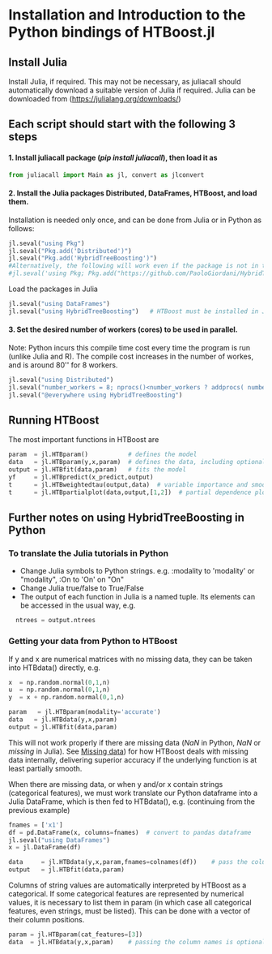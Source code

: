 
# Installation and Introduction to the Python bindings of HTBoost.jl 

## Install Julia  

Install Julia, if required. This may not be necessary, as juliacall should automatically download a suitable version of Julia if required. 
Julia can be downloaded from (https://julialang.org/downloads/)

## Each script should start with the following 3 steps 

#### 1. Install juliacall package (*pip install juliacall*), then load it as

```py
from juliacall import Main as jl, convert as jlconvert
```

#### 2. Install the Julia packages Distributed, DataFrames, HTBoost, and load them.

Installation is needed only once, and can be done from Julia or in Python as follows:

```py
jl.seval("using Pkg")
jl.seval("Pkg.add('Distributed')")
jl.seval("Pkg.add('HybridTreeBoosting')")
#Alternatively, the following will work even if the package is not in the registry.
#jl.seval('using Pkg; Pkg.add("https://github.com/PaoloGiordani/HybridTreeBoosting.jl")')
```

Load the packages in Julia

```py
jl.seval("using DataFrames")  
jl.seval("using HybridTreeBoosting")   # HTBoost must be installed in Julia 
```

#### 3. Set the desired number of workers (cores) to be used in parallel.

Note: Python incurs this compile time cost every time the program is run (unlike Julia and R). The compile cost increases in the number of workes, and is around 80'' for 8 workers.

```py
jl.seval("using Distributed")
jl.seval("number_workers = 8; nprocs()<number_workers ? addprocs( number_workers - nprocs()  ) : addprocs(0)")
jl.seval("@everywhere using HybridTreeBoosting")
```

## Running HTBoost 

The most important functions in HTBoost are

```py
param  = jl.HTBparam()           # defines the model     
data   = jl.HTBparam(y,x,param)  # defines the data, including optional features such as names, weights, time
output = jl.HTBfit(data,param)   # fits the model 
yf     = jl.HTBpredict(x_predict,output)
t      = jl.HTBweightedtau(output,data)  # variable importance and smoothness
t      = jl.HTBpartialplot(data,output,[1,2])  # partial dependence plots, here for the first two features  
```

## Further notes on using HybridTreeBoosting in Python

### To translate the Julia tutorials in Python 

- Change Julia symbols to Python strings. e.g. :modality to 'modality' or "modality", :On to 'On' on "On"
- Change Julia true/false to True/False 
- The output of each function in Julia is a named tuple. Its elements can be accessed in the usual way, e.g. 
```py 
  ntrees = output.ntrees  
```

### Getting your data from Python to HTBoost

If y and x are numerical matrices with no missing data, they can be taken into HTBdata() directly, e.g. 

```py
x  = np.random.normal(0,1,n)
u  = np.random.normal(0,1,n)
y  = x + np.random.normal(0,1,n)

param   = jl.HTBparam(modality='accurate')  
data   = jl.HTBdata(y,x,param)
output = jl.HTBfit(data,param)
```

This will not work properly if there are missing data (*NaN* in Python, *NaN* or *missing* in Julia). See [Missing data](../tutorials/Missing.md)) for how HTBoost deals with missing data internally, delivering superior accuracy if the underlying function is at least partially smooth.  

When there are missing data, or when y and/or x contain strings (categorical features), we must work translate our Python dataframe into a Julia DataFrame, which is then fed to HTBdata(), e.g. (continuing from the previous example)

```py
fnames = ['x1']
df = pd.DataFrame(x, columns=fnames)  # convert to pandas dataframe
jl.seval("using DataFrames")  
x = jl.DataFrame(df)

data     = jl.HTBdata(y,x,param,fnames=colnames(df))    # pass the column names 
output   = jl.HTBfit(data,param)                        

```

Columns of string values are automatically interpreted by HTBoost as a categorical. If some categorical features are represented by numerical values, it is necessary to list them in param (in which case all categorical features, even strings, must be listed). This can be done with a vector of their column positions.

```py
param = jl.HTBparam(cat_features=[3])
data  = jl.HTBdata(y,x,param)    # passing the column names is optional

```

